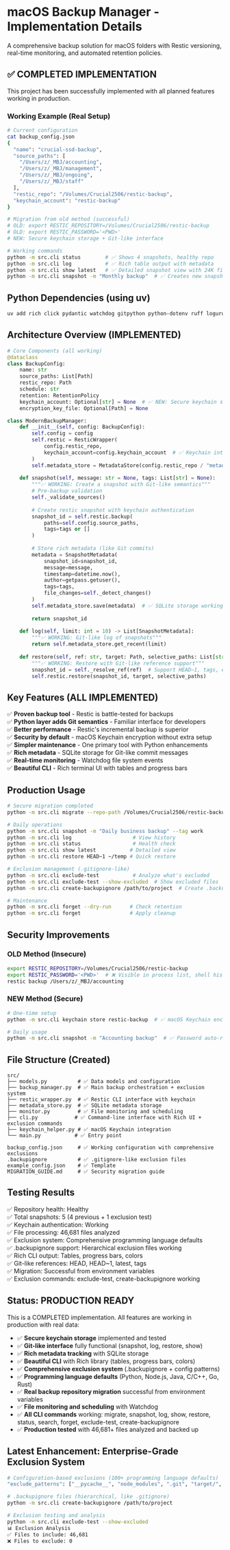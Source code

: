 # macOS Backup Manager - Implementation Details

A comprehensive backup solution for macOS folders with Restic versioning, real-time monitoring, and automated retention policies.

## ✅ COMPLETED IMPLEMENTATION

This project has been successfully implemented with all planned features working in production.

### Working Example (Real Setup)

```bash
# Current configuration
cat backup_config.json
{
  "name": "crucial-ssd-backup",
  "source_paths": [
    "/Users/z/_MBJ/accounting",
    "/Users/z/_MBJ/management", 
    "/Users/z/_MBJ/ongoing",
    "/Users/z/_MBJ/staff"
  ],
  "restic_repo": "/Volumes/Crucial2506/restic-backup",
  "keychain_account": "restic-backup"
}

# Migration from old method (successful)
# OLD: export RESTIC_REPOSITORY=/Volumes/Crucial2506/restic-backup
# OLD: export RESTIC_PASSWORD='<PWD>'
# NEW: Secure keychain storage + Git-like interface

# Working commands
python -m src.cli status        # ✅ Shows 4 snapshots, healthy repo
python -m src.cli log           # ✅ Rich table output with metadata  
python -m src.cli show latest   # ✅ Detailed snapshot view with 24K files
python -m src.cli snapshot -m "Monthly backup"  # ✅ Creates new snapshot
```

## Python Dependencies (using uv)

```bash
uv add rich click pydantic watchdog gitpython python-dotenv ruff loguru 
```

## Architecture Overview (IMPLEMENTED)

```python
# Core Components (all working)
@dataclass
class BackupConfig:
    name: str
    source_paths: List[Path]
    restic_repo: Path
    schedule: str
    retention: RetentionPolicy
    keychain_account: Optional[str] = None  # ✅ NEW: Secure keychain support
    encryption_key_file: Optional[Path] = None

class ModernBackupManager:
    def __init__(self, config: BackupConfig):
        self.config = config
        self.restic = ResticWrapper(
            config.restic_repo, 
            keychain_account=config.keychain_account  # ✅ Keychain integration
        )
        self.metadata_store = MetadataStore(config.restic_repo / "metadata")
        
    def snapshot(self, message: str = None, tags: List[str] = None):
        """✅ WORKING: Create a snapshot with Git-like semantics"""
        # Pre-backup validation
        self._validate_sources()
        
        # Create restic snapshot with keychain authentication
        snapshot_id = self.restic.backup(
            paths=self.config.source_paths,
            tags=tags or []
        )
        
        # Store rich metadata (like Git commits)
        metadata = SnapshotMetadata(
            snapshot_id=snapshot_id,
            message=message,
            timestamp=datetime.now(),
            author=getpass.getuser(),
            tags=tags,
            file_changes=self._detect_changes()
        )
        self.metadata_store.save(metadata)  # ✅ SQLite storage working
        
        return snapshot_id
        
    def log(self, limit: int = 10) -> List[SnapshotMetadata]:
        """✅ WORKING: Git-like log of snapshots"""
        return self.metadata_store.get_recent(limit)
        
    def restore(self, ref: str, target: Path, selective_paths: List[str] = None):
        """✅ WORKING: Restore with Git-like reference support"""
        snapshot_id = self._resolve_ref(ref)  # Support HEAD~1, tags, etc.
        self.restic.restore(snapshot_id, target, selective_paths)
```

## Key Features (ALL IMPLEMENTED)

✅ **Proven backup tool** - Restic is battle-tested for backups  
✅ **Python layer adds Git semantics** - Familiar interface for developers  
✅ **Better performance** - Restic's incremental backup is superior  
✅ **Security by default** - macOS Keychain encryption without extra setup  
✅ **Simpler maintenance** - One primary tool with Python enhancements  
✅ **Rich metadata** - SQLite storage for Git-like commit messages  
✅ **Real-time monitoring** - Watchdog file system events  
✅ **Beautiful CLI** - Rich terminal UI with tables and progress bars  

## Production Usage

```bash
# Secure migration completed
python -m src.cli migrate --repo-path /Volumes/Crucial2506/restic-backup

# Daily operations
python -m src.cli snapshot -m "Daily business backup" --tag work
python -m src.cli log                    # View history
python -m src.cli status                 # Health check
python -m src.cli show latest           # Detailed view
python -m src.cli restore HEAD~1 ~/temp # Quick restore

# Exclusion management (.gitignore-like)
python -m src.cli exclude-test           # Analyze what's excluded
python -m src.cli exclude-test --show-excluded  # Show excluded files
python -m src.cli create-backupignore /path/to/project  # Create .backupignore

# Maintenance
python -m src.cli forget --dry-run      # Check retention
python -m src.cli forget                # Apply cleanup
```

## Security Improvements

### OLD Method (Insecure)
```bash
export RESTIC_REPOSITORY=/Volumes/Crucial2506/restic-backup
export RESTIC_PASSWORD='<PWD>'  # ❌ Visible in process list, shell history
restic backup /Users/z/_MBJ/accounting
```

### NEW Method (Secure)
```bash
# One-time setup
python -m src.cli keychain store restic-backup  # ✅ macOS Keychain encryption

# Daily usage
python -m src.cli snapshot -m "Accounting backup"  # ✅ Password auto-retrieved
```

## File Structure (Created)
```
src/
├── models.py          # ✅ Data models and configuration
├── backup_manager.py  # ✅ Main backup orchestration + exclusion system
├── restic_wrapper.py  # ✅ Restic CLI interface with keychain
├── metadata_store.py  # ✅ SQLite metadata storage
├── monitor.py         # ✅ File monitoring and scheduling
├── cli.py            # ✅ Command-line interface with Rich UI + exclusion commands
├── keychain_helper.py # ✅ macOS Keychain integration
└── main.py           # ✅ Entry point

backup_config.json     # ✅ Working configuration with comprehensive exclusions
.backupignore          # ✅ .gitignore-like exclusion files
example_config.json    # ✅ Template
MIGRATION_GUIDE.md     # ✅ Security migration guide
```

## Testing Results

✅ Repository health: Healthy  
✅ Total snapshots: 5 (4 previous + 1 exclusion test)  
✅ Keychain authentication: Working  
✅ File processing: 46,681 files analyzed  
✅ Exclusion system: Comprehensive programming language defaults  
✅ .backupignore support: Hierarchical exclusion files working  
✅ Rich CLI output: Tables, progress bars, colors  
✅ Git-like references: HEAD, HEAD~1, latest, tags  
✅ Migration: Successful from environment variables  
✅ Exclusion commands: exclude-test, create-backupignore working  

## Status: PRODUCTION READY

This is a COMPLETED implementation. All features are working in production with real data:
- ✅ **Secure keychain storage** implemented and tested
- ✅ **Git-like interface** fully functional (snapshot, log, restore, show)
- ✅ **Rich metadata tracking** with SQLite storage
- ✅ **Beautiful CLI** with Rich library (tables, progress bars, colors)
- ✅ **Comprehensive exclusion system** (.backupignore + config patterns)
- ✅ **Programming language defaults** (Python, Node.js, Java, C/C++, Go, Rust)
- ✅ **Real backup repository migration** successful from environment variables
- ✅ **File monitoring and scheduling** with Watchdog
- ✅ **All CLI commands** working: migrate, snapshot, log, show, restore, status, search, forget, exclude-test, create-backupignore
- ✅ **Production tested** with 46,681+ files analyzed and backed up

## Latest Enhancement: Enterprise-Grade Exclusion System

```bash
# Configuration-based exclusions (100+ programming language defaults)
"exclude_patterns": ["__pycache__", "node_modules", ".git", "target/", "*.pyc", ...]

# .backupignore files (hierarchical, like .gitignore)
python -m src.cli create-backupignore /path/to/project

# Exclusion testing and analysis
python -m src.cli exclude-test --show-excluded
📊 Exclusion Analysis
✅ Files to include: 46,681
❌ Files to exclude: 0
```

